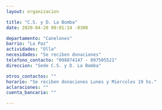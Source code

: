 ```yaml
---
layout: organizacion

title: "C.S. y D. La Bomba"
date: 2020-04-20 00:01:14 -0300

departamento: "Canelones"
barrio: "La Paz"
actividades: "Olla"
necesidades: "Se reciben donaciones"
telefono_contacto: "098874147 - 097505521"
direccion: "Sede C.S. y D. La Bomba"

otros_contactos: ""
horario: "Se reciben donaciones Lunes y Miercoles 19 hs."
aclaraciones: ""
cuenta_bancaria: ""

---
```


